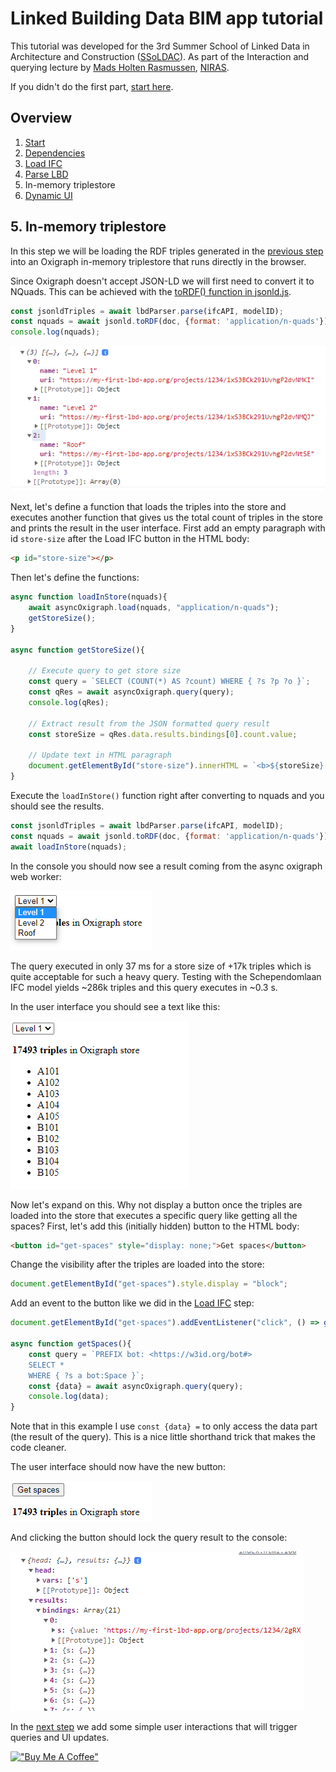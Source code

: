 # Linked Building Data BIM app tutorial

This tutorial was developed for the 3rd Summer School of Linked Data in Architecture and Construction ([SSoLDAC](https://linkedbuildingdata.net/ldac2023/summerschool)). As part of the Interaction and querying lecture by [Mads Holten Rasmussen](https://www.linkedin.com/in/mads-holten-rasmussen-061b7414/), [NIRAS](https://www.niras.com/).

If you didn't do the first part, [start here](https://github.com/LBD-Hackers/LBD-app-tutorial/tree/00_Start).

## Overview
1. [Start](https://github.com/LBD-Hackers/LBD-app-tutorial/tree/00_Start)
1. [Dependencies](https://github.com/LBD-Hackers/LBD-app-tutorial/tree/01_Dependencies)
1. [Load IFC](https://github.com/LBD-Hackers/LBD-app-tutorial/tree/02_Load_IFC)
1. [Parse LBD](https://github.com/LBD-Hackers/LBD-app-tutorial/tree/03_Parse_LBD)
1. In-memory triplestore
1. [Dynamic UI](https://github.com/LBD-Hackers/LBD-app-tutorial/tree/05_Dynamic)

## 5. In-memory triplestore

In this step we will be loading the RDF triples generated in the [previous step](https://github.com/LBD-Hackers/LBD-app-tutorial/tree/03_Parse_LBD) into an Oxigraph in-memory triplestore that runs directly in the browser.

Since Oxigraph doesn't accept JSON-LD we will first need to convert it to NQuads. This can be achieved with the [toRDF() function in jsonld.js](https://www.npmjs.com/package/jsonld#user-content-tordf-n-quads).

```javascript
const jsonldTriples = await lbdParser.parse(ifcAPI, modelID);
const nquads = await jsonld.toRDF(doc, {format: 'application/n-quads'});
console.log(nquads);
```

![Alt text](images/051.png)

Next, let's define a function that loads the triples into the store and executes another function that gives us the total count of triples in the store and prints the result in the user interface. First add an empty paragraph with id `store-size` after the Load IFC button in the HTML body:

```html
<p id="store-size"></p>
```

Then let's define the functions:

```javascript
async function loadInStore(nquads){
    await asyncOxigraph.load(nquads, "application/n-quads");
    getStoreSize();
}

async function getStoreSize(){

    // Execute query to get store size
    const query = `SELECT (COUNT(*) AS ?count) WHERE { ?s ?p ?o }`;
    const qRes = await asyncOxigraph.query(query);
    console.log(qRes);

    // Extract result from the JSON formatted query result
    const storeSize = qRes.data.results.bindings[0].count.value;

    // Update text in HTML paragraph
    document.getElementById("store-size").innerHTML = `<b>${storeSize} triples</b> in Oxigraph store`;
}
```

Execute the `loadInStore()` function right after converting to nquads and you should see the results.

```javascript
const jsonldTriples = await lbdParser.parse(ifcAPI, modelID);
const nquads = await jsonld.toRDF(doc, {format: 'application/n-quads'});
await loadInStore(nquads);
```

In the console you should now see a result coming from the async oxigraph web worker:

![Alt text](images/052.png)

The query executed in only 37 ms for a store size of +17k triples which is quite acceptable for such a heavy query. Testing with the Schependomlaan IFC model yields ~286k triples and this query executes in ~0.3 s.

In the user interface you should see a text like this:

![Alt text](images/053.png)

Now let's expand on this. Why not display a button once the triples are loaded into the store that executes a specific query like getting all the spaces? First, let's add this (initially hidden) button to the HTML body:

```html
<button id="get-spaces" style="display: none;">Get spaces</button>
```

Change the visibility after the triples are loaded into the store:
```javascript
document.getElementById("get-spaces").style.display = "block";
```

Add an event to the button like we did in the [Load IFC](https://github.com/LBD-Hackers/LBD-app-tutorial/tree/02_Load_IFC) step:

```javascript
document.getElementById("get-spaces").addEventListener("click", () => getSpaces());

async function getSpaces(){
    const query = `PREFIX bot: <https://w3id.org/bot#> 
    SELECT * 
    WHERE { ?s a bot:Space }`;
    const {data} = await asyncOxigraph.query(query);
    console.log(data);
}
```

Note that in this example I use `const {data} =` to only access the data part (the result of the query). This is a nice little shorthand trick that makes the code cleaner.

The user interface should now have the new button:

![Alt text](images/054.png)

And clicking the button should lock the query result to the console:

![Alt text](images/055.png)

In the [next step](https://github.com/LBD-Hackers/LBD-app-tutorial/tree/05_Dynamic) we add some simple user interactions that will trigger queries and UI updates.

[!["Buy Me A Coffee"](https://www.buymeacoffee.com/assets/img/custom_images/orange_img.png)](https://www.buymeacoffee.com/madsholten)